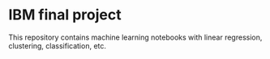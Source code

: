 # IBM final project
This repository contains machine learning notebooks with linear regression, clustering, classification, etc.
